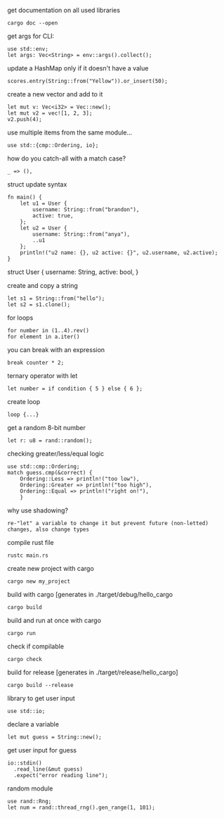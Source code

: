 get documentation on all used libraries

    cargo doc --open

get args for CLI:

    use std::env;
    let args: Vec<String> = env::args().collect();

update a HashMap only if it doesn't have a value

    scores.entry(String::from("Yellow")).or_insert(50);

create a new vector and add to it

    let mut v: Vec<i32> = Vec::new();
    let mut v2 = vec![1, 2, 3];
    v2.push(4);

use multiple items from the same module...

    use std::{cmp::Ordering, io};

how do you catch-all with a match case?

    _ => (),

struct update syntax

    fn main() {
        let u1 = User {
            username: String::from("brandon"),
            active: true,
        };
        let u2 = User {
            username: String::from("anya"),
            ..u1
        };
        println!("u2 name: {}, u2 active: {}", u2.username, u2.active);
    }

struct User {
    username: String,
    active: bool,
}

create and copy a string

    let s1 = String::from("hello");
    let s2 = s1.clone();

for loops

    for number in (1..4).rev()
    for element in a.iter()
    
you can break with an expression

    break counter * 2;

ternary operator with let

    let number = if condition { 5 } else { 6 };

create loop

    loop {...}

get a random 8-bit number

    let r: u8 = rand::random();

checking greater/less/equal logic

    use std::cmp::Ordering;
    match guess.cmp(&correct) {
        Ordering::Less => println!("too low"),
        Ordering::Greater => println!("too high"),
        Ordering::Equal => println!("right on!"),
        }

why use shadowing?

    re-"let" a variable to change it but prevent future (non-letted) changes, also change types

compile rust file

    rustc main.rs
create new project with cargo

    cargo new my_project
build with cargo [generates in ./target/debug/hello_cargo

    cargo build
build and run at once with cargo

    cargo run
check if compilable

    cargo check
build for release [generates in ./target/release/hello_cargo]

    cargo build --release
library to get user input

    use std::io;
declare a variable

    let mut guess = String::new();
get user input for guess

    io::stdin()
      .read_line(&mut guess)
      .expect("error reading line");
random module

    use rand::Rng;
    let num = rand::thread_rng().gen_range(1, 101);

